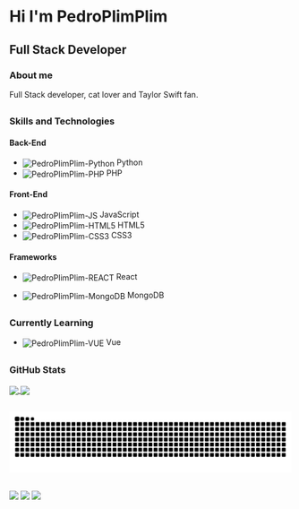 # **Hi I'm PedroPlimPlim**

## Full Stack Developer

### About me

Full Stack developer, cat lover and Taylor Swift fan.

 ##

### Skills and Technologies

#### Back-End

 - <img align="center" alt="PedroPlimPlim-Python" height="30" width="40" 
            img src="https://cdn.jsdelivr.net/gh/devicons/devicon@latest/icons/python/python-original.svg" /> Python 
 - <img align="center" alt="PedroPlimPlim-PHP" height="30" width="40" 
            img src="https://cdn.jsdelivr.net/gh/devicons/devicon@latest/icons/php/php-original.svg" /> PHP 

#### Front-End

- <img align="center" alt="PedroPlimPlim-JS" height="30" width="40" 
            img src="https://cdn.jsdelivr.net/gh/devicons/devicon@latest/icons/javascript/javascript-original.svg" /> JavaScript
- <img align="center" alt="PedroPlimPlim-HTML5" height="30" width="40" 
            img src="https://cdn.jsdelivr.net/gh/devicons/devicon@latest/icons/html5/html5-original.svg" /> HTML5
- <img align="center" alt="PedroPlimPlim-CSS3" height="30" width="40" 
            img src="https://cdn.jsdelivr.net/gh/devicons/devicon@latest/icons/css3/css3-original.svg" /> CSS3

#### Frameworks

- <img align="center" alt="PedroPlimPlim-REACT" height="30" width="40" 
            img src="https://cdn.jsdelivr.net/gh/devicons/devicon@latest/icons/react/react-original.svg" /> React

- <img align="center" alt="PedroPlimPlim-MongoDB" height="30" width="40" 
            img src="https://cdn.jsdelivr.net/gh/devicons/devicon@latest/icons/mongodb/mongodb-original.svg" /> MongoDB


 ##

### Currently Learning

- <img align="center" alt="PedroPlimPlim-VUE" height="30" width="40" 
            img src="https://cdn.jsdelivr.net/gh/devicons/devicon@latest/icons/vuejs/vuejs-original.svg" /> Vue

##

### GitHub Stats

<a href="https://github.com/PedroPlimPlim/github-readme-stats">
 
  <img height=175 align="center" src="https://github-readme-stats.vercel.app/api?username=PedroPlimPlim&show_icons=true&theme=tokyonight" />
  <img height=175 align="center" src="https://github-readme-stats.vercel.app/api/top-langs/?username=PedroPlimPlim&layout=compact&theme=tokyonight" />
  
</a>

  ##
 
![Snake animation](https://github.com/PedroPlimPlim/PedroPlimPlim/blob/output/github-contribution-grid-snake.svg)

##

<div> 
  
  <a href="https://www.instagram.com/pedro_plim_plim/" target="_blank"><img src="https://img.shields.io/badge/-Instagram-%23E4405F?style=for-the-badge&logo=instagram&logoColor=white" target="_blank"></a>
  <a href = "mailto:harkplay@gmail.com"><img src="https://img.shields.io/badge/-Gmail-%23333?style=for-the-badge&logo=gmail&logoColor=white" target="_blank"></a>
  <a href="https://www.linkedin.com/in/pedroplimplim/" target="_blank"><img src="https://img.shields.io/badge/-LinkedIn-%230077B5?style=for-the-badge&logo=linkedin&logoColor=white" target="_blank"></a> 
  
</div>
